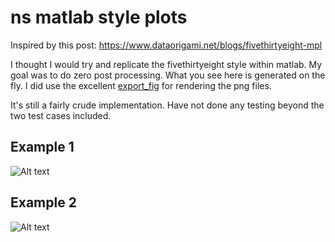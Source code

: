 ns matlab style plots
=====================

Inspired by this post:
https://www.dataorigami.net/blogs/fivethirtyeight-mpl

I thought I would try and replicate the fivethirtyeight style within matlab. My goal was to do zero post processing. What you see here is generated on the fly. I did use the excellent [export_fig](https://github.com/ojwoodford/export_fig) for rendering the png files.

It's still a fairly crude implementation. Have not done any testing beyond the two test cases included.




## Example 1
![Alt text](http://github.com/timle/ns_matlab_style_plots/blob/master/ex1%2012-Jul-2014_low_.png "Example 1")

## Example 2
![Alt text](https://github.com/timle/ns_matlab_style_plots/blob/master/ex2%2012-Jul-2014_low_.png "Example 2")
